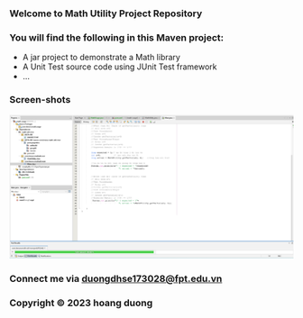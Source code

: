 ### Welcome to Math Utility Project Repository
### You will find the following in this Maven project:

* A jar project to demonstrate a Math library
* A Unit Test source code using JUnit Test framework
* ...
### Screen-shots
![Source-code-with-JUnit](https://github.com/Nope2709/math-util-mvn/blob/main/screenshots/Source-code-with-JUnit.png)

### Connect me via duongdhse173028@fpt.edu.vn

### Copyright &#169; 2023 hoang duong

